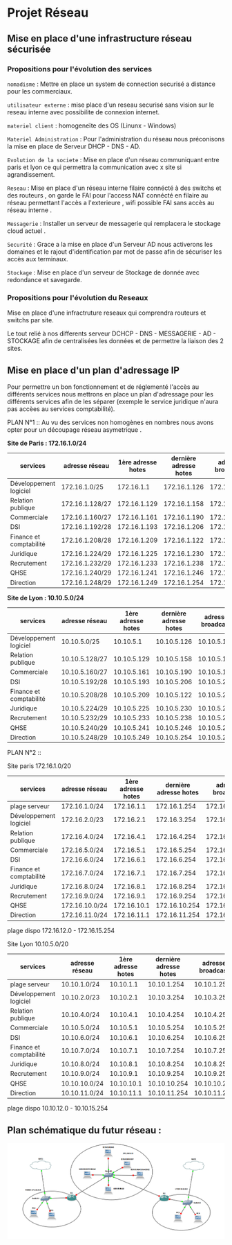 # Projet Réseau

## Mise en place d'une infrastructure réseau sécurisée

  ### __Propositions pour l'évolution des services__ 

`nomadisme` : Mettre en place un system de connection securisé a distance pour les commerciaux.

`utilisateur externe` : mise place d'un reseau securisé sans vision sur le reseau interne avec possibilite de connexion internet.

`materiel client` : homogeneïte des OS (Linunx - Windows)

`Materiel Administration` : Pour l'administration du réseau nous préconisons la mise en place de Serveur DHCP - DNS - AD.

`Evolution de la societe` : Mise en place d'un réseau communiquant entre paris et lyon ce qui permettra la communication avec x site si agrandissement.

`Reseau` : Mise en place d'un réseau interne filaire connécté à des switchs et des routeurs , on garde le FAI pour l'access NAT connécté en filaire au réseau permettant l'accès a l'exterieure , wifi possible FAI sans accès au réseau interne .

`Messagerie` : Installer un serveur de messagerie qui remplacera le stockage cloud actuel .

`Securité` : Grace a la mise en place d'un Serveur AD nous activerons les domaines et le rajout d'identification par mot de passe afin de sécuriser les accès aux terminaux.

`Stockage` : Mise en place d'un serveur de Stockage de donnée avec redondance et savegarde.

  ### __Propositions pour l'évolution du Reseaux__

Mise en place d'une infractruture reseaux qui comprendra routeurs et switchs par site.

Le tout relié à nos differents serveur DCHCP - DNS - MESSAGERIE - AD - STOCKAGE afin de centralisées les données et de permettre la liaison des 2 sites.



## Mise en place d'un plan d'adressage IP

Pour permettre un bon fonctionnement et de réglementé l'accès au différents services nous mettrons en place un plan d'adressage pour les différents services afin de les séparer (exemple le service juridique n'aura pas accèes au services comptabilité).

PLAN N°1 :: Au vu des services non homogènes en nombres nous avons opter pour un découpage réseau asymetrique .

   **Site de Paris : 172.16.1.0/24**

|services|adresse réseau|1ère adresse hotes|dernière adresse hotes|adresse broadcast|
|---|----|----|----|----|
|Développement logiciel|172.16.1.0/25|172.16.1.1|172.16.1.126|172.16.1.127|
|Relation publique|172.16.1.128/27|172.16.1.129|172.16.1.158|172.16.1.159|
|Commerciale|172.16.1.160/27|172.16.1.161|172.16.1.190|172.16.1.191|
|DSI|172.16.1.192/28|172.16.1.193|172.16.1.206|172.16.1.207|
|Finance et comptabilité|172.16.1.208/28|172.16.1.209|172.16.1.122|172.16.1.223|
|Juridique|172.16.1.224/29|172.16.1.225|172.16.1.230|172.16.1.231|
|Recrutement|172.16.1.232/29|172.16.1.233|172.16.1.238|172.16.1.239|
|QHSE|172.16.1.240/29|172.16.1.241|172.16.1.246|172.16.1.247|
|Direction|172.16.1.248/29|172.16.1.249|172.16.1.254|172.16.1.255|


   **Site de Lyon : 10.10.5.0/24** 

|services|adresse réseau|1ère adresse hotes|dernière adresse hotes|adresse broadcast|
|---|----|----|----|----|
|Développement logiciel|10.10.5.0/25|10.10.5.1|10.10.5.126|10.10.5.127|
|Relation publique|10.10.5.128/27|10.10.5.129|10.10.5.158|10.10.5.159|
|Commerciale|10.10.5.160/27|10.10.5.161|10.10.5.190|10.10.5.191|
|DSI|10.10.5.192/28|10.10.5.193|10.10.5.206|10.10.5.207|
|Finance et comptabilité|10.10.5.208/28|10.10.5.209|10.10.5.122|10.10.5.223|
|Juridique|10.10.5.224/29|10.10.5.225|10.10.5.230|10.10.5.231|
|Recrutement|10.10.5.232/29|10.10.5.233|10.10.5.238|10.10.5.239|
|QHSE|10.10.5.240/29|10.10.5.241|10.10.5.246|10.10.5.247|
|Direction|10.10.5.248/29|10.10.5.249|10.10.5.254|10.10.5.255|


PLAN N°2 ::

Site paris 172.16.1.0/20

|services|adresse réseau|1ère adresse hotes|dernière adresse hotes|adresse broadcast|
|---|----|----|----|----|
|plage serveur | 172.16.1.0/24 | 172.16.1.1 | 172.16.1.254 | 172.16.1.255|
|Développement logiciel | 172.16.2.0/23 | 172.16.2.1 | 172.16.3.254 | 172.16.3.255|
|Relation publique | 172.16.4.0/24 | 172.16.4.1  | 172.16.4.254 | 172.16.4.255|
|Commerciale | 172.16.5.0/24 | 172.16.5.1 | 172.16.5.254 | 172.16.5.255|
|DSI | 172.16.6.0/24 | 172.16.6.1 | 172.16.6.254 | 172.16.6.255|
|Finance et comptabilité | 172.16.7.0/24 | 172.16.7.1 | 172.16.7.254 | 172.16.7.255|
|Juridique | 172.16.8.0/24 | 172.16.8.1 | 172.16.8.254 | 172.16.8.255|
|Recrutement  | 172.16.9.0/24 | 172.16.9.1 | 172.16.9.254 |172.16.9.255|
|QHSE | 172.16.10.0/24 | 172.16.10.1 | 172.16.10.254 | 172.16.10.255|
|Direction | 172.16.11.0/24 | 172.16.11.1 | 172.16.11.254 | 172.16.11.255|

plage dispo			172.16.12.0 - 172.16.15.254


Site Lyon 10.10.5.0/20

|services|adresse réseau|1ère adresse hotes|dernière adresse hotes|adresse broadcast|
|---|----|----|----|----|
|plage serveur | 10.10.1.0/24 | 10.10.1.1 | 10.10.1.254 | 10.10.1.255|
|Développement logiciel | 10.10.2.0/23 | 10.10.2.1 | 10.10.3.254 | 10.10.3.255|
|Relation publique | 10.10.4.0/24 | 10.10.4.1  | 10.10.4.254 | 10.10.4.255|
|Commerciale | 10.10.5.0/24 | 10.10.5.1 | 10.10.5.254 | 10.10.5.255|
|DSI | 10.10.6.0/24 | 10.10.6.1 | 10.10.6.254 | 10.10.6.255|
|Finance et comptabilité | 10.10.7.0/24 | 10.10.7.1 | 10.10.7.254 | 10.10.7.255|
|Juridique | 10.10.8.0/24 | 10.10.8.1 | 10.10.8.254 | 10.10.8.255|
|Recrutement  | 10.10.9.0/24 | 10.10.9.1 | 10.10.9.254 |10.10.9.255|
|QHSE | 10.10.10.0/24 | 10.10.10.1 | 10.10.10.254 | 10.10.10.255|
|Direction | 10.10.11.0/24 | 10.10.11.1 | 10.10.11.254 | 10.10.11.255|

plage dispo			10.10.12.0 - 10.10.15.254



## Plan schématique du futur réseau :

![](https://github.com/Bilal-Aldimashq/TSSR-Projet3-Groupe_2-BuildYourInfra/blob/main/exemple.PNG?raw=true)
